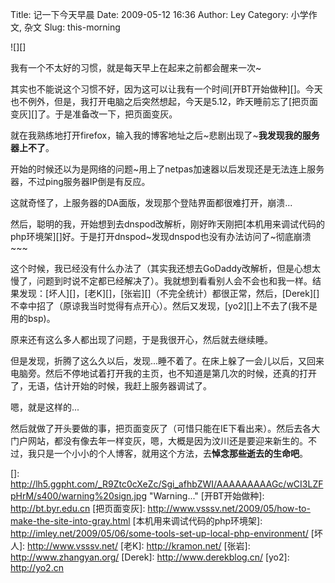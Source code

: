 Title: 记一下今天早晨
Date: 2009-05-12 16:36
Author: Ley
Category: 小学作文, 杂文
Slug: this-morning

![][]

我有一个不太好的习惯，就是每天早上在起来之前都会醒来一次\~

其实也不能说这个习惯不好，因为这可以让我有一个时间[开BT开始做种][]。今天也不例外，但是，我打开电脑之后突然想起，今天是5.12，昨天睡前忘了[把页面变灰][]了。于是准备改一下，把页面变灰。

就在我熟练地打开firefox，输入我的博客地址之后\~悲剧出现了\~**我发现我的服务器上不了**。<!--more-->

开始的时候还以为是网络的问题\~用上了netpas加速器以后发现还是无法连上服务器，不过ping服务器IP倒是有反应。

这就奇怪了，上服务器的DA面版，发现那个登陆界面都很难打开，崩溃...

然后，聪明的我，开始想到去dnspod改解析，刚好昨天刚把[本机用来调试代码的php环境架][]好。于是打开dnspod\~发现dnspod也没有办法访问了\~彻底崩溃\~\~\~

这个时候，我已经没有什么办法了（其实我还想去GoDaddy改解析，但是心想太慢了，问题到时说不定都已经解决了）。我就想到看看别人会不会也和我一样。结果发现：[坏人][]，[老K][]，[张岩][]（不完全统计）都很正常，然后，[Derek][]不幸中招了（原谅我当时觉得有点开心）。然后又发现，[yo2][]上不去了(我不是用的bsp)。

原来还有这么多人都出现了问题，于是我很开心，然后就去继续睡。

但是发现，折腾了这么久以后，发现...睡不着了。在床上躲了一会儿以后，又回来电脑旁。然后不停地试着打开我的主页，也不知道是第几次的时候，还真的打开了，无语，估计开始的时候，我赶上服务器调试了。

嗯，就是这样的...

然后就做了开头要做的事，把页面变灰了（可惜只能在IE下看出来）。然后去各大门户网站，都没有像去年一样变灰，嗯，大概是因为汶川还是要迎来新生的。不过，我只是一个小小的个人博客，就用这个方法，去**悼念那些逝去的生命吧**。

  []: http://lh5.ggpht.com/_R9Ztc0cXeZc/Sgi_afhbZWI/AAAAAAAAAGc/wCI3LZFpHrM/s400/warning%20sign.jpg
    "Warning..."
  [开BT开始做种]: http://bt.byr.edu.cn
  [把页面变灰]: http://www.vsssv.net/2009/05/how-to-make-the-site-into-gray.html
  [本机用来调试代码的php环境架]: http://imley.net/2009/05/06/some-tools-set-up-local-php-environment/
  [坏人]: http://www.vsssv.net/
  [老K]: http://kramon.net/
  [张岩]: http://www.zhangyan.org/
  [Derek]: http://www.derekblog.cn/
  [yo2]: http://yo2.cn
